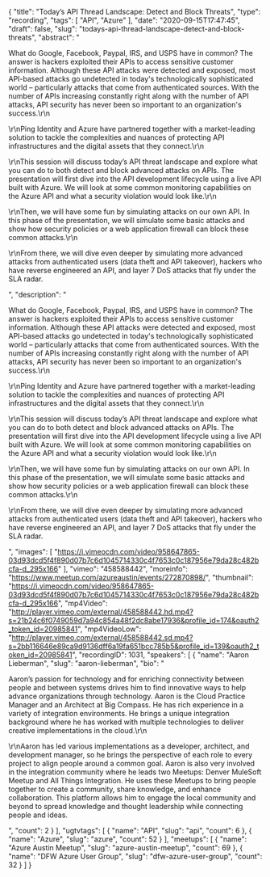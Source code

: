 {
  "title": "Today’s API Thread Landscape: Detect and Block Threats",
  "type": "recording",
  "tags": [
    "API",
    "Azure"
  ],
  "date": "2020-09-15T17:47:45",
  "draft": false,
  "slug": "todays-api-thread-landscape-detect-and-block-threats",
  "abstract": "<p>What do Google, Facebook, Paypal, IRS, and USPS have in common? The answer is hackers exploited their APIs to access sensitive customer information. Although these API attacks were detected and exposed, most API-based attacks go undetected in today's technologically sophisticated world – particularly attacks that come from authenticated sources. With the number of APIs increasing constantly right along with the number of API attacks, API security has never been so important to an organization's success.\r\n</p><p>\r\nPing Identity and Azure have partnered together with a market-leading solution to tackle the complexities and nuances of protecting API infrastructures and the digital assets that they connect.\r\n</p><p>\r\nThis session will discuss today’s API threat landscape and explore what you can do to both detect and block advanced attacks on APIs. The presentation will first dive into the API development lifecycle using a live API built with Azure. We will look at some common monitoring capabilities on the Azure API and what a security violation would look like.\r\n</p><p>\r\nThen, we will have some fun by simulating attacks on our own API. In this phase of the presentation, we will simulate some basic attacks and show how security policies or a web application firewall can block these common attacks.\r\n</p><p>\r\nFrom there, we will dive even deeper by simulating more advanced attacks from authenticated users (data theft and API takeover), hackers who have reverse engineered an API, and layer 7 DoS attacks that fly under the SLA radar.</p>",
  "description": "<p>What do Google, Facebook, Paypal, IRS, and USPS have in common? The answer is hackers exploited their APIs to access sensitive customer information. Although these API attacks were detected and exposed, most API-based attacks go undetected in today's technologically sophisticated world – particularly attacks that come from authenticated sources. With the number of APIs increasing constantly right along with the number of API attacks, API security has never been so important to an organization's success.\r\n</p><p>\r\nPing Identity and Azure have partnered together with a market-leading solution to tackle the complexities and nuances of protecting API infrastructures and the digital assets that they connect.\r\n</p><p>\r\nThis session will discuss today’s API threat landscape and explore what you can do to both detect and block advanced attacks on APIs. The presentation will first dive into the API development lifecycle using a live API built with Azure. We will look at some common monitoring capabilities on the Azure API and what a security violation would look like.\r\n</p><p>\r\nThen, we will have some fun by simulating attacks on our own API. In this phase of the presentation, we will simulate some basic attacks and show how security policies or a web application firewall can block these common attacks.\r\n</p><p>\r\nFrom there, we will dive even deeper by simulating more advanced attacks from authenticated users (data theft and API takeover), hackers who have reverse engineered an API, and layer 7 DoS attacks that fly under the SLA radar.</p>",
  "images": [
    "https://i.vimeocdn.com/video/958647865-03d93dcd5f4f890d07b7c6d1045714330c4f7653c0c187956e79da28c482bcfa-d_295x166"
  ],
  "vimeo": "458588442",
  "moreinfo": "https://www.meetup.com/azureaustin/events/272870898/",
  "thumbnail": "https://i.vimeocdn.com/video/958647865-03d93dcd5f4f890d07b7c6d1045714330c4f7653c0c187956e79da28c482bcfa-d_295x166",
  "mp4Video": "http://player.vimeo.com/external/458588442.hd.mp4?s=21b24c6f0749059d7a94c854a48f2dc8abe17936&profile_id=174&oauth2_token_id=20985841",
  "mp4VideoLow": "http://player.vimeo.com/external/458588442.sd.mp4?s=2bb116646e89ca9d9136dff6a19fa651bcc785b5&profile_id=139&oauth2_token_id=20985841",
  "recordingID": 1031,
  "speakers": [
    {
      "name": "Aaron Lieberman",
      "slug": "aaron-lieberman",
      "bio": "<p>Aaron’s passion for technology and for enriching connectivity between people and between systems drives him to find innovative ways to help advance organizations through technology. Aaron is the Cloud Practice Manager and an Architect at Big Compass. He has rich experience in a variety of integration environments. He brings a unique integration background where he has worked with multiple technologies to deliver creative implementations in the cloud.\r\n</p><p>\r\nAaron has led various implementations as a developer, architect, and development manager, so he brings the perspective of each role to every project to align people around a common goal. Aaron is also very involved in the integration community where he leads two Meetups: Denver MuleSoft Meetup and All Things Integration. He uses these Meetups to bring people together to create a community, share knowledge, and enhance collaboration. This platform allows him to engage the local community and beyond to spread knowledge and thought leadership while connecting people and ideas.</p>",
      "count": 2
    }
  ],
  "ugtvtags": [
    {
      "name": "API",
      "slug": "api",
      "count": 6
    },
    {
      "name": "Azure",
      "slug": "azure",
      "count": 52
    }
  ],
  "meetups": [
    {
      "name": "Azure Austin Meetup",
      "slug": "azure-austin-meetup",
      "count": 69
    },
    {
      "name": "DFW Azure User Group",
      "slug": "dfw-azure-user-group",
      "count": 32
    }
  ]
}